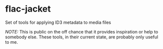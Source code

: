 flac-jacket
===========

Set of tools for applying ID3 metadata to media files

*NOTE:* This is public on the off chance that it provides inspiration or help to somebody else. These tools, in their current state, are probably only useful to me. 

